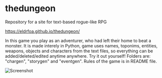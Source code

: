# thedungeon
Repository for a site for text-based rogue-like RPG

https://eldrfoa.github.io/thedungeon/


In this game you play as an adventurer, who had left their home to beat a monster. It is made interely in Python, game uses names, toponims, entities, weapons, objects and characters from the text files, so everything can be added/deleted/edited anytime anywhere. Try it out yourself! Folders are: "chargen", "storygen" and "eventgen". Rules of the game is in README file.

![Screenshot](https://i.imgur.com/S64jjG1.png)
